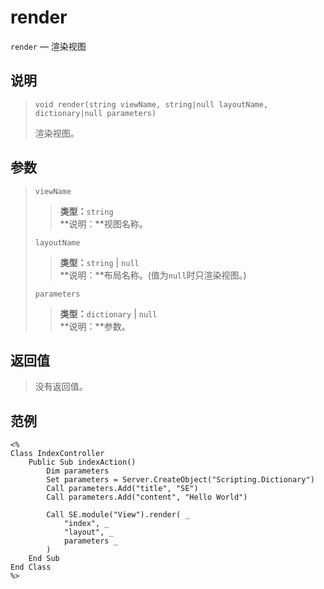 render
======
`render` &mdash; 渲染视图

说明
----
>     void render(string viewName, string|null layoutName, dictionary|null parameters)
> 渲染视图。

参数
----
> `viewName`
>> **类型：**`string`  
>> **说明：**视图名称。
>
> `layoutName`
>> **类型：**`string` | `null`  
>> **说明：**布局名称。(值为`null`时只渲染视图。)
>
> `parameters`
>> **类型：**`dictionary` | `null`  
>> **说明：**参数。

返回值
------
> 没有返回值。

范例
----
>
    <%
    Class IndexController
        Public Sub indexAction()
            Dim parameters
            Set parameters = Server.CreateObject("Scripting.Dictionary")
            Call parameters.Add("title", "SE")
            Call parameters.Add("content", "Hello World")
>
            Call SE.module("View").render( _
                "index", _
                "layout", _
                parameters _
            )
        End Sub
    End Class
    %>